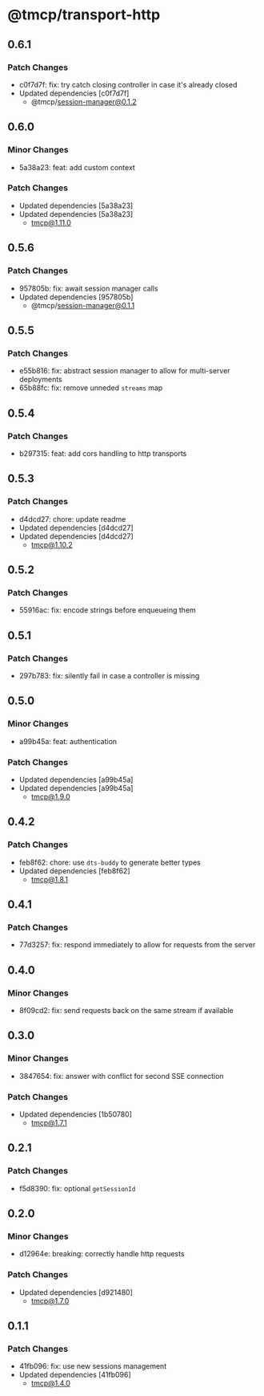# @tmcp/transport-http

## 0.6.1

### Patch Changes

- c0f7d7f: fix: try catch closing controller in case it's already closed
- Updated dependencies [c0f7d7f]
    - @tmcp/session-manager@0.1.2

## 0.6.0

### Minor Changes

- 5a38a23: feat: add custom context

### Patch Changes

- Updated dependencies [5a38a23]
- Updated dependencies [5a38a23]
    - tmcp@1.11.0

## 0.5.6

### Patch Changes

- 957805b: fix: await session manager calls
- Updated dependencies [957805b]
    - @tmcp/session-manager@0.1.1

## 0.5.5

### Patch Changes

- e55b816: fix: abstract session manager to allow for multi-server deployments
- 65b88fc: fix: remove unneded `streams` map

## 0.5.4

### Patch Changes

- b297315: feat: add cors handling to http transports

## 0.5.3

### Patch Changes

- d4dcd27: chore: update readme
- Updated dependencies [d4dcd27]
- Updated dependencies [d4dcd27]
    - tmcp@1.10.2

## 0.5.2

### Patch Changes

- 55916ac: fix: encode strings before enqueueing them

## 0.5.1

### Patch Changes

- 297b783: fix: silently fail in case a controller is missing

## 0.5.0

### Minor Changes

- a99b45a: feat: authentication

### Patch Changes

- Updated dependencies [a99b45a]
- Updated dependencies [a99b45a]
    - tmcp@1.9.0

## 0.4.2

### Patch Changes

- feb8f62: chore: use `dts-buddy` to generate better types
- Updated dependencies [feb8f62]
    - tmcp@1.8.1

## 0.4.1

### Patch Changes

- 77d3257: fix: respond immediately to allow for requests from the server

## 0.4.0

### Minor Changes

- 8f09cd2: fix: send requests back on the same stream if available

## 0.3.0

### Minor Changes

- 3847654: fix: answer with conflict for second SSE connection

### Patch Changes

- Updated dependencies [1b50780]
    - tmcp@1.7.1

## 0.2.1

### Patch Changes

- f5d8390: fix: optional `getSessionId`

## 0.2.0

### Minor Changes

- d12964e: breaking: correctly handle http requests

### Patch Changes

- Updated dependencies [d921480]
    - tmcp@1.7.0

## 0.1.1

### Patch Changes

- 41fb096: fix: use new sessions management
- Updated dependencies [41fb096]
    - tmcp@1.4.0

